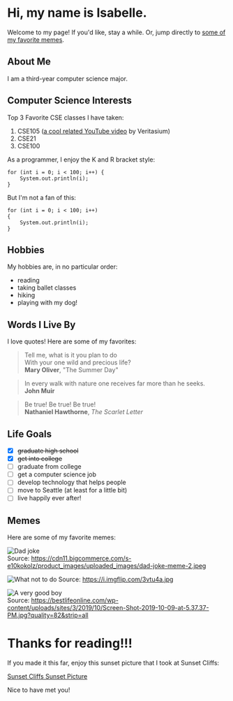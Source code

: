 # Hi, my name is Isabelle.

Welcome to my page! If you'd like, stay a while. Or, jump directly to [some of my favorite memes](#memes).

## About Me
I am a third-year computer science major.

## Computer Science Interests
Top 3 Favorite CSE classes I have taken:
1. CSE105 ([a cool related YouTube video](https://www.youtube.com/watch?v=OxGsU8oIWjY) by Veritasium)
2. CSE21
3. CSE100

As a programmer, I enjoy the K and R bracket style:
```
for (int i = 0; i < 100; i++) {
    System.out.println(i);
}
```
But I'm not a fan of this:
```
for (int i = 0; i < 100; i++)
{
    System.out.println(i);
}
```

## Hobbies
My hobbies are, in no particular order:
- reading
- taking ballet classes
- hiking
- playing with my dog!

## Words I Live By
I love quotes! Here are some of my favorites:

> Tell me, what is it you plan to do  
> With your one wild and precious life?  
> **Mary Oliver**, "The Summer Day"

> In every walk with nature one receives far more than he seeks.  
> **John Muir**

> Be true! Be true! Be true!  
> **Nathaniel Hawthorne**, *The Scarlet Letter*

## Life Goals
- [x] ~~graduate high school~~
- [x] ~~get into college~~
- [ ] graduate from college
- [ ] get a computer science job
- [ ] develop technology that helps people
- [ ] move to Seattle (at least for a little bit)
- [ ] live happily ever after!

## Memes
Here are some of my favorite memes:

![Dad joke](https://cdn11.bigcommerce.com/s-e10kokolz/product_images/uploaded_images/dad-joke-meme-2.jpeg)  
Source: https://cdn11.bigcommerce.com/s-e10kokolz/product_images/uploaded_images/dad-joke-meme-2.jpeg  
  
![What not to do](https://i.imgflip.com/3vtu4a.jpg)
Source: https://i.imgflip.com/3vtu4a.jpg  
  
![A very good boy](https://bestlifeonline.com/wp-content/uploads/sites/3/2019/10/Screen-Shot-2019-10-09-at-5.37.37-PM.jpg?quality=82&strip=all)  
Source: https://bestlifeonline.com/wp-content/uploads/sites/3/2019/10/Screen-Shot-2019-10-09-at-5.37.37-PM.jpg?quality=82&strip=all

# Thanks for reading!!!
If you made it this far, enjoy this sunset picture that I took at Sunset Cliffs:

[Sunset Cliffs Sunset Picture](/sunset_pic.png)

Nice to have met you!